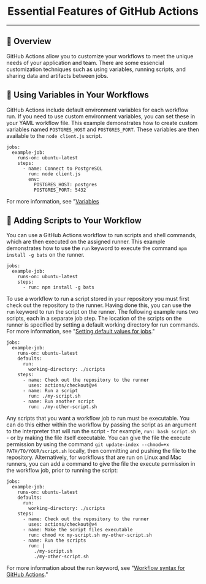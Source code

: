 <div name="readme-top">
  <h1 align=center>Essential Features of GitHub Actions</h1>
</div>

---

## 📌 Overview

GitHub Actions allow you to customize your workflows to meet the unique needs of your application and team. There are some essencial customization techniques such as using variables, running scripts, and sharing data and artifacts between jobs.

## 🔵 Using Variables in Your Workflows

GitHub Actions include default environment variables for each workflow run. If you need to use custom environment variables, you can set these in your YAML workflow file. This example demonstrates how to create custom variables named `POSTGRES_HOST` and `POSTGRES_PORT`. These variables are then available to the `node client.js` script.

```YML
jobs:
  example-job:
    runs-on: ubuntu-latest
    steps:
      - name: Connect to PostgreSQL
        run: node client.js
        env:
          POSTGRES_HOST: postgres
          POSTGRES_PORT: 5432
```

For more information, see "[Variables](https://docs.github.com/en/actions/learn-github-actions/variables#default-environment-variables)

## 🔵 Adding Scripts to Your Workflow

You can use a GitHub Actions workflow to run scripts and shell commands, which are then executed on the assigned runner. This example demonstrates how to use the `run` keyword to execute the command `npm install -g bats` on the runner.

```YML
jobs:
  example-job:
    runs-on: ubuntu-latest
    steps:
      - run: npm install -g bats
```

To use a workflow to run a script stored in your repository you must first check out the repository to the runner. Having done this, you can use the `run` keyword to run the script on the runner. The following example runs two scripts, each in a separate job step. The location of the scripts on the runner is specified by setting a default working directory for run commands. For more information, see "[Setting default values for jobs](https://docs.github.com/en/actions/using-jobs/setting-default-values-for-jobs)."

```YML
jobs:
  example-job:
    runs-on: ubuntu-latest
    defaults:
      run:
        working-directory: ./scripts
    steps:
      - name: Check out the repository to the runner
        uses: actions/checkout@v4  
      - name: Run a script
        run: ./my-script.sh
      - name: Run another script
        run: ./my-other-script.sh
```

Any scripts that you want a workflow job to run must be executable. You can do this either within the workflow by passing the script as an argument to the interpreter that will run the script - for example, `run: bash script.sh` - or by making the file itself executable. You can give the file the execute permission by using the command `git update-index --chmod=+x PATH/TO/YOUR/script.sh` locally, then committing and pushing the file to the repository. Alternatively, for workflows that are run on Linux and Mac runners, you can add a command to give the file the execute permission in the workflow job, prior to running the script:

```YML
jobs:
  example-job:
    runs-on: ubuntu-latest
    defaults:
      run:
        working-directory: ./scripts
    steps:
      - name: Check out the repository to the runner
        uses: actions/checkout@v4  
      - name: Make the script files executable
        run: chmod +x my-script.sh my-other-script.sh
      - name: Run the scripts
        run: |
          ./my-script.sh
          ./my-other-script.sh
```

For more information about the run keyword, see "[Workflow syntax for GitHub Actions](https://docs.github.com/en/actions/using-workflows/workflow-syntax-for-github-actions#jobsjob_idstepsrun)."

